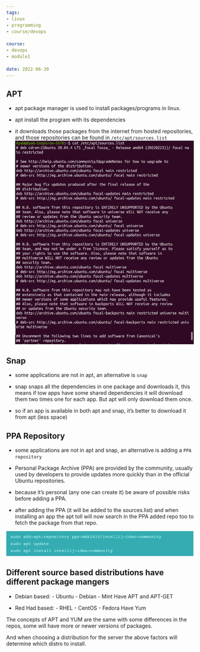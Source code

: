 ```yaml
---
tags: 
- linux
- programming
- course/devops

course:
- devops
- module1

date: 2022-06-30
---
```



APT
-----------
*   apt package manager is used to install packages/programs in linux.

*   apt install the program with its dependencies

*   it downloads those packages from the internet from hosted repositories, and those repositories can be found in `/etc/apt/sources.list`
    [![](Package-manager-images/Untitled.png)](Package-manager-images/Untitled.png)

Snap
------------
*   some applications are not in apt, an alternative is `snap`

*   snap snaps all the dependencies in one package and downloads it, this means if tow apps have some shared dependencies it will download them two times one for each app. But apt will only download them once.

*   so if an app is available in both apt and snap, it’s better to download it from apt (less space)



PPA Repository
---------------------------------------
*   some applications are not in apt and snap, an alternative is adding a `PPA repository`

*   Personal Package Archive (PPA) are provided by the community, usually used by developers to provide updates more quickly than in the official Ubuntu repositories.

*   because it’s personal (any one can create it) be aware of possible risks before adding a PPA.

*   after adding the PPA (it will be added to the sources.list) and when installing an app the apt toll will now search in the PPA added repo too to fetch the package from that repo.

[![](Package-manager-images/Untitled%201.png)](Package-manager-images/Untitled%201.png)

Different source based distributions have different package mangers
------------------------------------------------------------------------------------------------------------------------------------------------------

*   Debian based: - Ubuntu - Debian - Mint Have APT and APT-GET

*   Red Had based: - RHEL - CentOS - Fedora Have Yum

The concepts of APT and YUM are the same with some differences in the repos, some will have more or newer versions of packages.

And when choosing a distribution for the server the above factors will determine which distro to install.